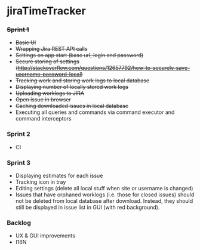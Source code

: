 # jiraTimeTracker

### ~~Sprint 1~~

* ~~Basic UI~~
* ~~Wrapping Jira REST API calls~~
* ~~Settings on app start (base url, login and password)~~
* ~~Secure storing of settings (http://stackoverflow.com/questions/12657792/how-to-securely-save-username-password-local)~~
* ~~Tracking work and storing work logs to local database~~
* ~~Displaying number of locally stored work logs~~
* ~~Uploading worklogs to JIRA~~
* ~~Open issue in browser~~
* ~~Caching downloaded issues in local database~~
* Executing all queries and commands via command executor and command interceptors

### Sprint 2

* CI

### Sprint 3

* Displaying estimates for each issue
* Tracking icon in tray
* Editing settings (delete all local stuff when site or username is changed)
* Issues that have orphaned worklogs (i.e. those for closed issues) should not be deleted from local database after download. Instead, they should still be displayed in issue list in GUI (with red background).

### Backlog

* UX & GUI improvements
* I18N
